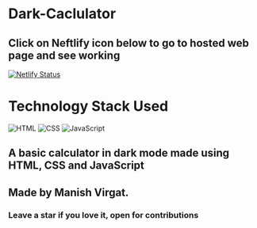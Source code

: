# Dark-Caclulator
## Click on Neftlify icon below to go to hosted web page and see working
[![Netlify Status](https://api.netlify.com/api/v1/badges/0d82cecc-63a9-4448-bab6-ebc4bc7b480e/deploy-status)](https://app.netlify.com/sites/darkcalculator-mv/)
# Technology Stack Used
![HTML](https://img.shields.io/badge/frontend-html-orange.svg?logo=html5&style=flat-square) 
![CSS](https://img.shields.io/badge/frontend-css-yellowgreen.svg?logo=css3&style=flat-square)
![JavaScript](https://img.shields.io/badge/frontend-javascript-yellow.svg?logo=javascript&style=flat-square)
## A basic calculator in dark mode made using HTML, CSS and JavaScript
## Made by Manish Virgat.
### Leave a star if you love it, open for contributions
